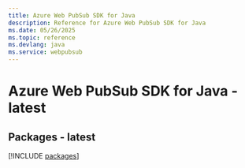 ```yaml
---
title: Azure Web PubSub SDK for Java
description: Reference for Azure Web PubSub SDK for Java
ms.date: 05/26/2025
ms.topic: reference
ms.devlang: java
ms.service: webpubsub
---
```

# Azure Web PubSub SDK for Java - latest
## Packages - latest
[!INCLUDE [packages](web-pubsub-index.md)]